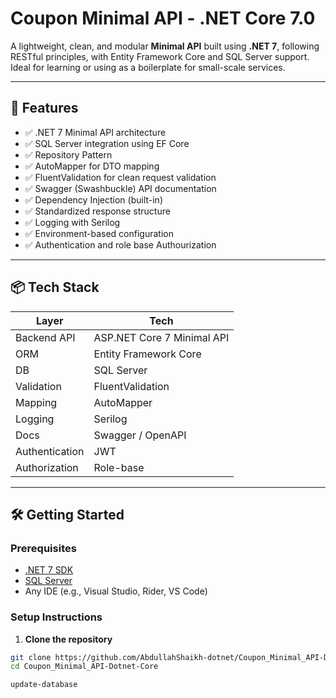 # Coupon Minimal API - .NET Core 7.0

A lightweight, clean, and modular **Minimal API** built using **.NET 7**, following RESTful principles, with Entity Framework Core and SQL Server support. Ideal for learning or using as a boilerplate for small-scale services.

---

## 🚀 Features

- ✅ .NET 7 Minimal API architecture  
- ✅ SQL Server integration using EF Core  
- ✅ Repository Pattern  
- ✅ AutoMapper for DTO mapping  
- ✅ FluentValidation for clean request validation  
- ✅ Swagger (Swashbuckle) API documentation  
- ✅ Dependency Injection (built-in)  
- ✅ Standardized response structure  
- ✅ Logging with Serilog  
- ✅ Environment-based configuration
- ✅ Authentication and role base Authourization

---

## 📦 Tech Stack

| Layer          | Tech                         |
|----------------|------------------------------|
| Backend API    | ASP.NET Core 7 Minimal API   |
| ORM            | Entity Framework Core        |
| DB             | SQL Server                   |
| Validation     | FluentValidation             |
| Mapping        | AutoMapper                   |
| Logging        | Serilog                      |
| Docs           | Swagger / OpenAPI            |
| Authentication | JWT                          |
| Authorization  | Role-base                    |

---

## 🛠️ Getting Started

### Prerequisites

- [.NET 7 SDK](https://dotnet.microsoft.com/download/dotnet/7.0)
- [SQL Server](https://www.microsoft.com/en-in/sql-server/sql-server-downloads?msockid=2038a0d8ff87628a0ce9b53bfe356361)
- Any IDE (e.g., Visual Studio, Rider, VS Code)

### Setup Instructions

1. **Clone the repository**

```bash
git clone https://github.com/AbdullahShaikh-dotnet/Coupon_Minimal_API-Dotnet-Core.git
cd Coupon_Minimal_API-Dotnet-Core
```

```bash
update-database
```

